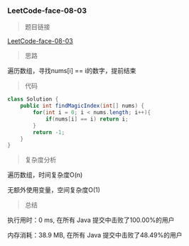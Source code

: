 ### LeetCode-face-08-03

> 题目链接

[LeetCode-face-08-03](https://leetcode-cn.com/problems/magic-index-lcci/)

> 思路

遍历数组，寻找nums[i] == i的数字，提前结束

> 代码

```java
class Solution {
    public int findMagicIndex(int[] nums) {
        for(int i = 0; i < nums.length; i++){
            if(nums[i] == i) return i;
        }
        return -1;
    }
}
```

> 复杂度分析

遍历数组，时间复杂度O(n) 

无额外使用变量，空间复杂度O(1)

> 总结

执行用时：0 ms, 在所有 Java 提交中击败了100.00%的用户

内存消耗：38.9 MB, 在所有 Java 提交中击败了48.49%的用户
